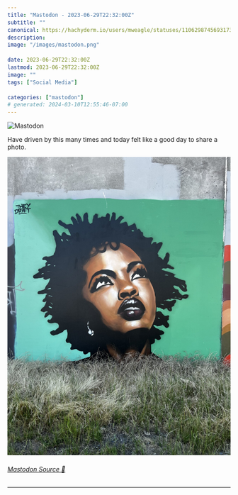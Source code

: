 ```yaml
---
title: "Mastodon - 2023-06-29T22:32:00Z"
subtitle: ""
canonical: https://hachyderm.io/users/mweagle/statuses/110629874569317366
description:
image: "/images/mastodon.png"

date: 2023-06-29T22:32:00Z
lastmod: 2023-06-29T22:32:00Z
image: ""
tags: ["Social Media"]

categories: ["mastodon"]
# generated: 2024-03-10T12:55:46-07:00
---
```

![Mastodon](/images/mastodon.png)

<p>Have driven by this many times and today felt like a good day to share a photo.</p>

![Lauryn Hill portrait street art. ](1b90a917034b0c38.jpeg)

###### [Mastodon Source 🐘](https://hachyderm.io/@mweagle/110629874569317366)

___
